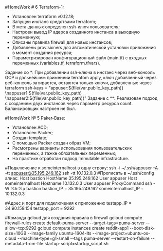 #HomeWork # 6 Terraform-1:

- Установлен terraform v0.12.18;
- Запущен инстанс средствами terraform;
- В мета-данных определен ssh-ключ пользователя;
- Настроен вывод IP адерса созданного инстанса в выходную переменную;
- Описаны правила  firewall для новых инстансов;
- Добавлены provisioners для автоматической установки приложения в момент создания ресурса;
- Параметризирован конфигурационный файл (main.tf) с входных переменных (variables.tf, terraform.tfvars).

Задание со *:
При добавлении ssh-ключа в инстанс через веб-консоль GCP и дальнейшем применеии terrafom apply,
ключ добавленный через веб-консоль затирается, остаются только ключи, добавленные через terraform
 ssh-keys = "appuser:${file(var.public_key_path)} \nappuser1:${file(var.public_key_path)
 \nappuser2:${file(var.public_key_path)}"
Задание с **:
Реализован подход с созданием двух инстансов через параметр ресурса count.
Балансировщик настроен не был.

#HomeWork № 5 Paker-Base:

- Установлен ACD;
- Установлен Packer;
- Создан template;
- С помощью Packer создан образ VM;
- Расмотрены варианты использования пользовательских переменных,
а тажке обязательных переменных;
- На практике отработан подход Immutable infrastracture.

#Подключение к someinternalhost в одну строку:
ssh -i ~/.ssh/appuser -A -tt  appuser@35.195.249.162 ssh -tt 10.132.0.3
#Прописать в ~/.ssh/config алиас:
Host bastion
	HostName 35.195.249.162
	User appuser
Host someinternalhost
	Hostname 10.132.0.3
	User appuser
	ProxyCommand ssh -W %h:%p bastion
bastion_IP = 35.195.249.162
someinternalhost_IP = 10.132.0.3

#Адрес и порт для подключения к приложению
testapp_IP = 34.90.158.154
testapp_port = 9292

#Команда gcloud для создания правила в firewall
gcloud compute firewall-rules create default-puma-server --target-tags=puma-server --allow=tcp:9292
gcloud compute instances create reddit-app1  --boot-disk-size=10GB   --image-family ubuntu-1604-lts   --image-project=ubuntu-os-cloud   --machine-type=g1-small   --tags puma-server   --restart-on-failure --metadata-from-file startup-script=startup_script.sh
